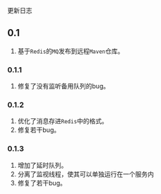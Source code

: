 更新日志
## 0.1
1. 基于`Redis`的`MQ`发布到远程`Maven`仓库。
### 0.1.1
1. 修复了没有监听备用队列的bug。
### 0.1.2
1. 优化了消息存进`Redis`中的格式。
2. 修复若干bug。
### 0.1.3
1. 增加了延时队列。
2. 分离了监视线程，使其可以单独运行在一个服务内
3. 修复了若干bug。